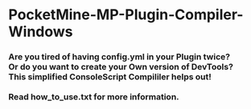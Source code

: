 # PocketMine-MP-Plugin-Compiler-Windows
### Are you tired of having config.yml in your Plugin twice?<br>Or do you want to create your Own version of DevTools?<br>This simplified ConsoleScript Compililer helps out!<br><br>Read how_to_use.txt for more information.
